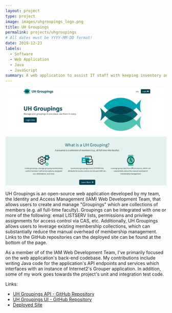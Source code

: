 ```yaml
---
layout: project
type: project
image: images/uhgroupings_logo.png
title: UH Groupings
permalink: projects/uhgroupings
# All dates must be YYYY-MM-DD format!
date: 2019-12-23
labels:
  - Software
  - Web Application
  - Java
  - JavaScript
summary: A web application to assist IT staff with keeping inventory and managing data center devices.
---
```


<img class="ui image" src="../images/uhgroupings_landing.png">

UH Groupings is an open-source web application developed by my team, the Identity and Access Management (IAM) Web Development Team, that allows users to create and manage "Groupings" which are collections of members (e.g. all full-time faculty). Groupings can be integrated with one or more of the following: email LISTSERV lists, permissions and privilege assignments for access control via CAS, etc. Additionally, UH Groupings allows users to leverage existing membership collections, which can substantially reduce the manual overhead of membership management. Links to the GitHub repositories can the deployed site can be found at the bottom of the page.

As a member of of the IAM Web Development Team, I've primarily focused on the web application's back-end codebase. My contributions include writing Java code for the application's API endpoints and services which interfaces with an instance of Internet2's Grouper application. In addition, some of my work goes towards the project's unit and integration test code. 

Links:
- [UH Groupings API - GitHub Repository](https://github.com/uhawaii-system-its-ti-iam/uh-groupings-api)
- [UH Groupings UI - GitHub Repository](https://github.com/uhawaii-system-its-ti-iam/uh-groupings-ui)
- [Deployed Site](https://www.hawaii.edu/its/uhgroupings/)





